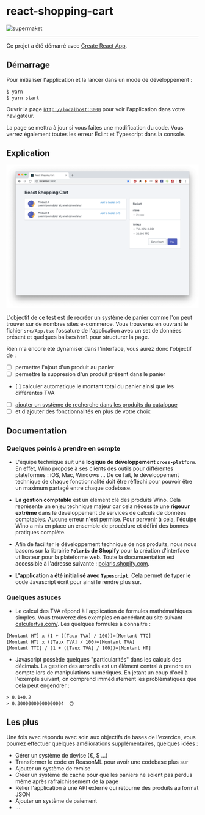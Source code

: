 # react-shopping-cart

![supermaket](https://media.giphy.com/media/gNYqfbMtGtnNK/200w_s.gif)

---

Ce projet a été démarré avec [Create React App](https://github.com/facebook/create-react-app).

## Démarrage

Pour initialiser l'application et la lancer dans un mode de développement :

```shell
$ yarn 
$ yarn start
```

Ouvrir la page [`http://localhost:3000`](http://localhost:3000) pour voir l'application dans votre navigateur.

La page se mettra à jour si vous faites une modification du code. Vous verrez également toutes les erreur Eslint et Typescript dans la console.

## Explication

![React Shopping Cart](public/demo.png)

L'objectif de ce test est de recréer un système de panier comme l'on peut trouver sur de nombres sites e-commerce. Vous trouverez en ouvrant le fichier `src/App.tsx` l'ossature de l'application avec un set de données présent et quelques balises `html` pour structurer la page.

Rien n'a encore été dynamiser dans l'interface, vous aurez donc l'objectif de :
* [ ] permettre l'ajout d'un produit au panier
* [ ] permettre la suppresion d'un produit présent dans le panier
* [ ] calculer automatique le montant total du panier ainsi que les différentes TVA
* [ ] [ajouter un système de recherche dans les produits du catalogue](https://polaris.shopify.com/components/lists-and-tables/resource-list#all-examples)
* [ ] et d'ajouter des fonctionnalités en plus de votre choix

## Documentation

### Quelques points à prendre en compte

* L'équipe technique suit une **logique de développement `cross-platform`**. En effet, Wino propose à ses clients des outils pour différentes plateformes : iOS, Mac, Windows ... De ce fait, le développement technique de chaque fonctionnalité doit être réfléchi pour pouvoir être un maximum partagé entre chaque codebase.

* **La gestion comptable** est un élément clé des produits Wino. Cela représente un enjeu technique majeur car cela nécessite une **rigeuur extrême** dans le développement de services de calculs de données comptables. Aucune erreur n'est permise. Pour parvenir à cela, l'équipe Wino a mis en place un ensemble de procédure et défini des bonnes pratiques complète.

* Afin de faciliter le développement technique de nos produits, nous nous basons sur la librairie **`Polaris` de Shopify** pour la création d'interface utilisateur pour la plateforme web. Toute la documuentation est accessible à l'adresse suivante : [polaris.shopify.com](https://polaris.shopify.com).

* **L'application a été initialisé avec [`Typescript`](https://www.typescriptlang.org/).** Cela permet de typer le code Javascript écrit pour ainsi le rendre plus sur.

### Quelques astuces

* Le calcul des TVA répond à l'application de formules mathémathiques simples. Vous trouverez des exemples en accédant au site suivant [calculertva.com/](http://www.calculertva.com/). Les quelques formules à connaitre :
```
[Montant HT] x (1 + ([Taux TVA] / 100))=[Montant TTC] 
[Montant HT] x ([Taux TVA] / 100)=[Montant TVA] 
[Montant TTC] / (1 + ([Taux TVA] / 100))=[Montant HT] 
```

* Javascript possède quelques "particularités" dans les calculs des décimals. La gestion des arrondis est un élément central à prendre en compte lors de manipulations numériques. En jetant un coup d'oeil à l'exemple suivant, on comprend immédiatement les problèmatiques que cela peut engendrer :
```
> 0.1+0.2
> 0.30000000000000004  🙃
```

## Les plus

Une fois avec répondu avec soin aux objectifs de bases de l'exercice, vous pourrez effectuer quelques améliorations supplémentaires, quelques idées :
* Gérer un système de devise (€, $ ...)
* Transformer le code en ReasonML pour avoir une codebase plus sur
* Ajouter un système de remise
* Créer un système de cache pour que les paniers ne soient pas perdus même après rafraichissement de la page
* Relier l'application à une API externe qui retourne des produits au format JSON
* Ajouter un système de paiement
* ...